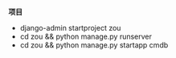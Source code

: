 

**项目**
* django-admin startproject zou
* cd zou && python manage.py runserver
* cd zou && python manage.py startapp cmdb